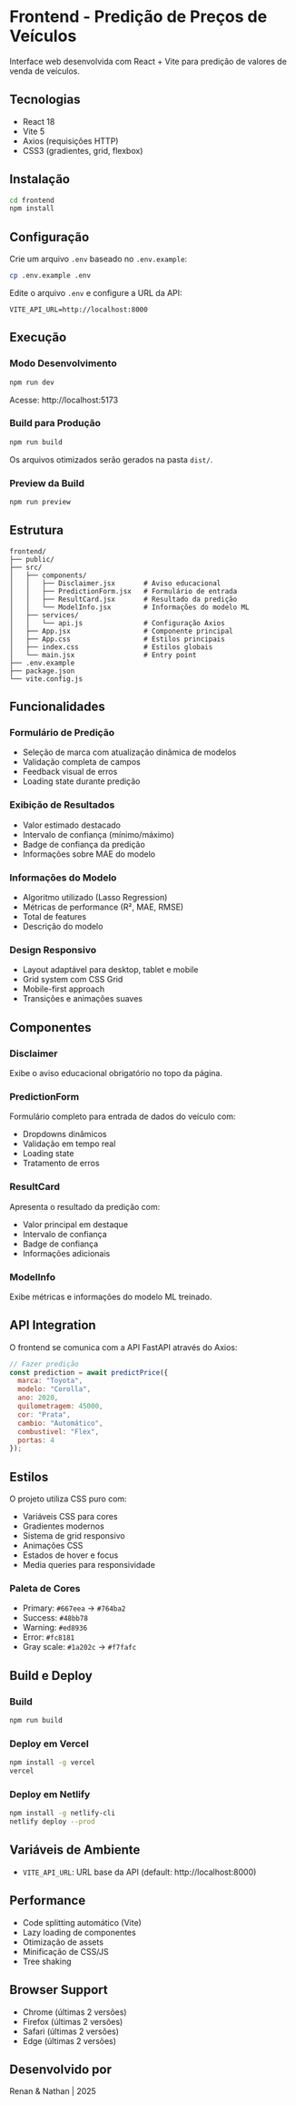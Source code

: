# Frontend - Predição de Preços de Veículos

Interface web desenvolvida com React + Vite para predição de valores de venda de veículos.

## Tecnologias

- React 18
- Vite 5
- Axios (requisições HTTP)
- CSS3 (gradientes, grid, flexbox)

## Instalação

```bash
cd frontend
npm install
```

## Configuração

Crie um arquivo `.env` baseado no `.env.example`:

```bash
cp .env.example .env
```

Edite o arquivo `.env` e configure a URL da API:

```
VITE_API_URL=http://localhost:8000
```

## Execução

### Modo Desenvolvimento

```bash
npm run dev
```

Acesse: http://localhost:5173

### Build para Produção

```bash
npm run build
```

Os arquivos otimizados serão gerados na pasta `dist/`.

### Preview da Build

```bash
npm run preview
```

## Estrutura

```
frontend/
├── public/
├── src/
│   ├── components/
│   │   ├── Disclaimer.jsx       # Aviso educacional
│   │   ├── PredictionForm.jsx   # Formulário de entrada
│   │   ├── ResultCard.jsx       # Resultado da predição
│   │   └── ModelInfo.jsx        # Informações do modelo ML
│   ├── services/
│   │   └── api.js               # Configuração Axios
│   ├── App.jsx                  # Componente principal
│   ├── App.css                  # Estilos principais
│   ├── index.css                # Estilos globais
│   └── main.jsx                 # Entry point
├── .env.example
├── package.json
└── vite.config.js
```

## Funcionalidades

### Formulário de Predição
- Seleção de marca com atualização dinâmica de modelos
- Validação completa de campos
- Feedback visual de erros
- Loading state durante predição

### Exibição de Resultados
- Valor estimado destacado
- Intervalo de confiança (mínimo/máximo)
- Badge de confiança da predição
- Informações sobre MAE do modelo

### Informações do Modelo
- Algoritmo utilizado (Lasso Regression)
- Métricas de performance (R², MAE, RMSE)
- Total de features
- Descrição do modelo

### Design Responsivo
- Layout adaptável para desktop, tablet e mobile
- Grid system com CSS Grid
- Mobile-first approach
- Transições e animações suaves

## Componentes

### Disclaimer
Exibe o aviso educacional obrigatório no topo da página.

### PredictionForm
Formulário completo para entrada de dados do veículo com:
- Dropdowns dinâmicos
- Validação em tempo real
- Loading state
- Tratamento de erros

### ResultCard
Apresenta o resultado da predição com:
- Valor principal em destaque
- Intervalo de confiança
- Badge de confiança
- Informações adicionais

### ModelInfo
Exibe métricas e informações do modelo ML treinado.

## API Integration

O frontend se comunica com a API FastAPI através do Axios:

```javascript
// Fazer predição
const prediction = await predictPrice({
  marca: "Toyota",
  modelo: "Corolla",
  ano: 2020,
  quilometragem: 45000,
  cor: "Prata",
  cambio: "Automático",
  combustivel: "Flex",
  portas: 4
});
```

## Estilos

O projeto utiliza CSS puro com:
- Variáveis CSS para cores
- Gradientes modernos
- Sistema de grid responsivo
- Animações CSS
- Estados de hover e focus
- Media queries para responsividade

### Paleta de Cores

- Primary: `#667eea` → `#764ba2`
- Success: `#48bb78`
- Warning: `#ed8936`
- Error: `#fc8181`
- Gray scale: `#1a202c` → `#f7fafc`

## Build e Deploy

### Build

```bash
npm run build
```

### Deploy em Vercel

```bash
npm install -g vercel
vercel
```

### Deploy em Netlify

```bash
npm install -g netlify-cli
netlify deploy --prod
```

## Variáveis de Ambiente

- `VITE_API_URL`: URL base da API (default: http://localhost:8000)

## Performance

- Code splitting automático (Vite)
- Lazy loading de componentes
- Otimização de assets
- Minificação de CSS/JS
- Tree shaking

## Browser Support

- Chrome (últimas 2 versões)
- Firefox (últimas 2 versões)
- Safari (últimas 2 versões)
- Edge (últimas 2 versões)

## Desenvolvido por

Renan & Nathan | 2025
